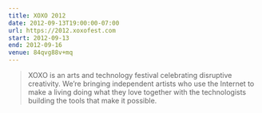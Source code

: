 ```yaml
---
title: XOXO 2012
date: 2012-09-13T19:00:00-07:00
url: https://2012.xoxofest.com
start: 2012-09-13
end: 2012-09-16
venue: 84qvg88v+mq
---
```

> XOXO is an arts and technology festival celebrating disruptive creativity. We’re bringing independent artists who use the Internet to make a living doing what they love together with the technologists building the tools that make it possible.
